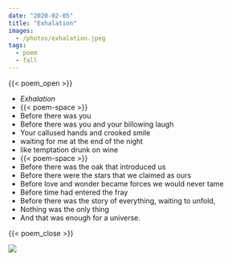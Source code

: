 ```yaml
---
date: "2020-02-05"
title: "Exhalation"
images:
  - /photos/exhalation.jpeg
tags:
  - poem
  - fall
---
```


{{< poem_open >}}
* *Exhalation*
* {{< poem-space >}}
* Before there was you
* Before there was you and your billowing laugh
* Your callused hands and crooked smile 
* waiting for me at the end of the night
* like temptation drunk on wine
* {{< poem-space >}}
* Before there was the oak that introduced us
* Before there were the stars that we claimed as ours
* Before love and wonder became forces we would never tame
* Before time had entered the fray
* Before there was the story of everything, waiting to unfold,
* Nothing was the only thing
* And that was enough for a universe.

{{< poem_close >}}

![](/photos/exhalation.jpeg)